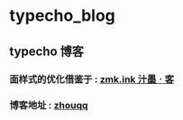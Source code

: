 # typecho_blog

## typecho 博客

### 面样式的优化借鉴于 : [zmk.ink 汁墨ㆍ客](https://zmk.ink/)

### 博客地址 : [zhouqq](http://www.zhouqq.com/)
